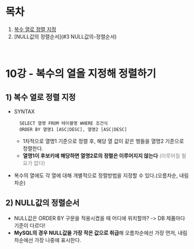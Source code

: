 # 목차

1. [복수 열로 정렬 지정](#1-복수-열로-정렬-지정) <br/>
2. [NULL값의 정렬순서](#3 NULL값의-정렬순서) <br/>

<br/>

# 10강 - 복수의 열을 지정해 정렬하기
## 1) 복수 열로 정렬 지정
- SYNTAX
  ```
    SELECT 열명 FROM 테이블명 WHERE 조건식 
    ORDER BY 열명1 [ASC|DESC], 열명2 [ASC|DESC]
  ```
    - 1차적으로 열명1 기준으로 정렬 후, 해당 열 값이 같은 행들을 열명2 기준으로 정렬한다.
    - **열명1이 후보키에 해당하면 열명2로의 정렬은 이루어지지 않는다** <span style="color:gray">(이루어질 필요가 없다)</span>

- 복수의 열에도 각 열에 대해 개별적으로 정렬방법을 지정할 수 있다.(오름차순, 내림차순)

## 2) NULL값의 정렬순서
- NULL값은 ORDER BY 구문을 적용시켰을 때 어디에 위치할까? -> DB 제품마다 기준이 다르다!
- **MySQL의 경우 NULL값을 가장 작은 값으로 취급**해 오름차순에선 가장 먼저, 내림차순에선 가장 나중에 표시한다.
